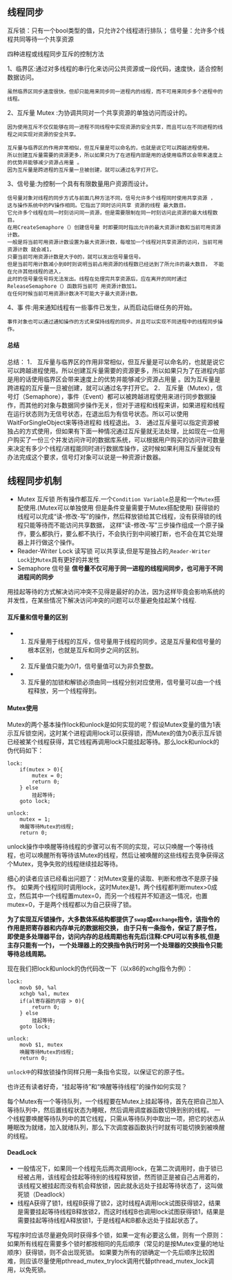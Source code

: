 ## 线程同步

互斥锁：只有一个bool类型的值，只允许2个线程进行排队；
信号量：允许多个线程共同等待一个共享资源

四种进程或线程同步互斥的控制方法

1、临界区:通过对多线程的串行化来访问公共资源或一段代码，速度快，适合控制数据访问。

    虽然临界区同步速度很快，但却只能用来同步同一进程内的线程，而不可用来同步多个进程中的线程。
    
2、互斥量 Mutex :为协调共同对一个共享资源的单独访问而设计的。

    因为使用互斥不仅仅能够在同一进程不同线程中实现资源的安全共享，而且可以在不同进程的线程之间实现对资源的安全共享。
    
    互斥量与临界区的作用非常相似，但互斥量是可以命名的，也就是说它可以跨越进程使用。
    所以创建互斥量需要的资源更多，所以如果只为了在进程内部是用的话使用临界区会带来速度上的优势并能够减少资源占用量 。
    因为互斥量是跨进程的互斥量一旦被创建，就可以通过名字打开它。
    
3、信号量:为控制一个具有有限数量用户资源而设计。
    
    信号量对象对线程的同步方式与前面几种方法不同，信号允许多个线程同时使用共享资源 ，
    这与操作系统中的PV操作相同。它指出了同时访问共享 资源的线程 最大数目。
    它允许多个线程在同一时刻访问同一资源，但是需要限制在同一时刻访问此资源的最大线程数目。
    在用CreateSemaphore（）创建信号量 时即要同时指出允许的最大资源计数和当前可用资源计数。
    一般是将当前可用资源计数设置为最大资源计数，每增加一个线程对共享资源的访问，当前可用资源计数 就会减1，
    只要当前可用资源计数是大于0的，就可以发出信号量信号。
    但是当前可用计数减小到0时则说明当前占用资源的线程数已经达到了所允许的最大数目， 不能在允许其他线程的进入，
    此时的信号量信号将无法发出。线程在处理完共享资源后，应在离开的同时通过ReleaseSemaphore（）函数将当前可 用资源计数加1。
    在任何时候当前可用资源计数决不可能大于最大资源计数。

4、事 件:用来通知线程有一些事件已发生，从而启动后继任务的开始。

    事件对象也可以通过通知操作的方式来保持线程的同步。并且可以实现不同进程中的线程同步操作。

#### 总结

总结：
1． 互斥量与临界区的作用非常相似，但互斥量是可以命名的，也就是说它可以跨越进程使用。所以创建互斥量需要的资源更多，所以如果只为了在进程内部是用的话使用临界区会带来速度上的优势并能够减少资源占用量 。因为互斥量是跨进程的互斥量一旦被创建，就可以通过名字打开它。
2． 互斥量（Mutex），信号灯（Semaphore），事件（Event）都可以被跨越进程使用来进行同步数据操作，而其他的对象与数据同步操作无关，但对于进程和线程来讲，如果进程和线程在运行状态则为无信号状态，在退出后为有信号状态。所以可以使用WaitForSingleObject来等待进程和 线程退出。
3． 通过互斥量可以指定资源被独占的方式使用，但如果有下面一种情况通过互斥量就无法处理，比如现在一位用户购买了一份三个并发访问许可的数据库系统，可以根据用户购买的访问许可数量来决定有多少个线程/进程能同时进行数据库操作，这时候如果利用互斥量就没有办法完成这个要求，信号灯对象可以说是一种资源计数器。

## 线程同步机制

 - Mutex 互斥锁 所有操作都互斥.一个`Condition Variable`总是和一个`Mutex`搭配使用.(Mutex可以单独使用 但是条件变量需要于Mutex搭配使用) 
   获得锁的线程可以完成“读-修改-写”的操作，然后释放锁给其它线程，没有获得锁的线程只能等待而不能访问共享数据，
   这样"读-修改-写"三步操作组成一个原子操作，要么都执行，要么都不执行，不会执行到中间被打断，也不会在其它处理器上并行做这个操作。
 - Reader-Writer Lock 读写锁 可以共享读,但是写是独占的,`Reader-Writer Lock`比`Mutex`具有更好的并发性
 - Semaphore 信号量 **信号量不仅可用于同一进程的线程间同步，也可用于不同进程间的同步**

用挂起等待的方式解决访问冲突不见得是最好的办法，因为这样毕竟会影响系统的并发性，在某些情况下解决访问冲突的问题可以尽量避免挂起某个线程.

#### 互斥量和信号量的区别 

 - 1. 互斥量用于线程的互斥，信号量用于线程的同步。这是互斥量和信号量的根本区别，也就是互斥和同步之间的区别。
 - 2. 互斥量值只能为0/1，信号量值可以为非负整数。
 - 3. 互斥量的加锁和解锁必须由同一线程分别对应使用，信号量可以由一个线程释放，另一个线程得到。

#### Mutex使用

Mutex的两个基本操作lock和unlock是如何实现的呢？假设Mutex变量的值为1表示互斥锁空闲，这时某个进程调用lock可以获得锁，而Mutex的值为0表示互斥锁已经被某个线程获得，其它线程再调用lock只能挂起等待。那么lock和unlock的伪代码如下：

    lock:
        if(mutex > 0){
            mutex = 0;
            return 0;
        } else
            挂起等待;
        goto lock;
    
    unlock:
        mutex = 1;
        唤醒等待Mutex的线程;
        return 0;
        
unlock操作中唤醒等待线程的步骤可以有不同的实现，可以只唤醒一个等待线程，也可以唤醒所有等待该Mutex的线程，然后让被唤醒的这些线程去竞争获得这个Mutex，竞争失败的线程继续挂起等待。

细心的读者应该已经看出问题了：对Mutex变量的读取、判断和修改不是原子操作。
如果两个线程同时调用lock，这时Mutex是1，两个线程都判断mutex>0成立，然后其中一个线程置mutex=0，而另一个线程并不知道这一情况，也置mutex=0，于是两个线程都以为自己获得了锁。

**为了实现互斥锁操作，大多数体系结构都提供了`swap`或`exchange`指令，该指令的作用是把寄存器和内存单元的数据相交换，
由于只有一条指令，保证了原子性，即使是多处理器平台，访问内存的总线周期也有先后(注释:CPU可以有多核,但是主存只能有一个)，
一个处理器上的交换指令执行时另一个处理器的交换指令只能等待总线周期。**


现在我们把lock和unlock的伪代码改一下（以x86的xchg指令为例）：

    lock:
        movb $0, %al
        xchgb %al, mutex
        if(al寄存器的内容 > 0){
            return 0;
        } else
            挂起等待;
        goto lock;
    
    unlock:
        movb $1, mutex
        唤醒等待Mutex的线程;
        return 0;
        
`unlock中`的释放锁操作同样只用一条指令实现，以保证它的原子性。

也许还有读者好奇，“挂起等待”和“唤醒等待线程”的操作如何实现？

每个Mutex有一个等待队列，一个线程要在Mutex上挂起等待，首先在把自己加入等待队列中，然后置线程状态为睡眠，然后调用调度器函数切换到别的线程。
一个线程要唤醒等待队列中的其它线程，只需从等待队列中取出一项，把它的状态从睡眠改为就绪，加入就绪队列，那么下次调度器函数执行时就有可能切换到被唤醒的线程。

#### DeadLock

 - 一般情况下，如果同一个线程先后两次调用lock，在第二次调用时，由于锁已经被占用，该线程会挂起等待别的线程释放锁，然而锁正是被自己占用着的，该线程又被挂起而没有机会释放锁，因此就永远处于挂起等待状态了，这叫做死锁（Deadlock）
 - 线程A获得了锁1，线程B获得了锁2，这时线程A调用lock试图获得锁2，结果是需要挂起等待线程B释放锁2，而这时线程B也调用lock试图获得锁1，结果是需要挂起等待线程A释放锁1，于是线程A和B都永远处于挂起状态了。

写程序时应该尽量避免同时获得多个锁，如果一定有必要这么做，则有一个原则：如果所有线程在需要多个锁时都按相同的先后顺序（常见的是按Mutex变量的地址顺序）获得锁，则不会出现死锁。
如果要为所有的锁确定一个先后顺序比较困难，则应该尽量使用pthread_mutex_trylock调用代替pthread_mutex_lock调用，以免死锁。
